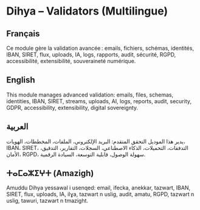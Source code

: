 # Dihya – Validators (Multilingue)

## Français
Ce module gère la validation avancée : emails, fichiers, schémas, identités, IBAN, SIRET, flux, uploads, IA, logs, rapports, audit, sécurité, RGPD, accessibilité, extensibilité, souveraineté numérique.

## English
This module manages advanced validation: emails, files, schemas, identities, IBAN, SIRET, streams, uploads, AI, logs, reports, audit, security, GDPR, accessibility, extensibility, digital sovereignty.

## العربية
يدير هذا الموديل التحقق المتقدم: البريد الإلكتروني، الملفات، المخططات، الهويات، IBAN، SIRET، التدفقات، التحميلات، الذكاء الاصطناعي، السجلات، التقارير، التدقيق، الأمان، RGPD، سهولة الوصول، قابلية التوسعة، السيادة الرقمية.

## ⵜⴰⵎⴰⵣⵉⵖⵜ (Amazigh)
Amuddu Dihya yessawal i usenqed: email, ifecka, anekkar, tazwart, IBAN, SIRET, flux, uploads, IA, ilɣa, tazwart n uslig, audit, amatu, RGPD, tazwart n uslig, tawuri, tazwart n tmazight.
